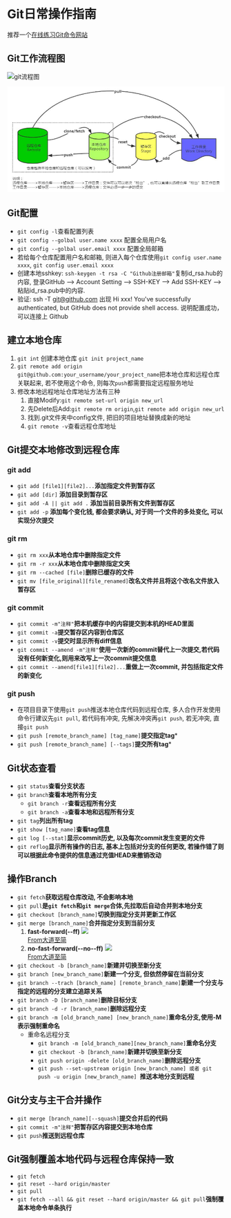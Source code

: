 # Git日常操作指南


推荐一个[在线练习Git命令网站](https://learngitbranching.js.org)

## Git工作流程图
![git流程图](https://gimg2.baidu.com/image_search/src=http%3A%2F%2Fimg2020.cnblogs.com%2Fblog%2F932856%2F202004%2F932856-20200423143251346-796113044.jpg&refer=http%3A%2F%2Fimg2020.cnblogs.com&app=2002&size=f9999,10000&q=a80&n=0&g=0n&fmt=jpeg?sec=1631689272&t=94c1d3733deea9a199cef462fa43deae "git流程图")

![怎么就是不显示图片呢](https://github.com/WWQ824/question/blob/main/git_flow_icon.png)

## Git配置
* `git config -l`查看配置列表
* `git config --golbal user.name xxxx` 配置全局用户名
* `git config --golbal user.email xxxx` 配置全局邮箱
*  若给每个仓库配置用户名和邮箱, 则进入每个仓库使用`git config user.name xxxx`, `git config user.email xxxx`
*  创建本地sshkey: `ssh-keygen -t rsa -C "Github注册邮箱"`复制id_rsa.hub的内容, 登录GitHub --> Account Setting  --> SSH-KEY --> Add SSH-KEY --> 粘贴id_rsa.pub中的内容.
*  验证: ssh -T git@github.com
        出现 Hi xxx! You've successfully authenticated, but GitHub does not provide shell access. 说明配置成功，可以连接上 Github

## 建立本地仓库

1. `git int` 创建本地仓库 `git init project_name`
2. `git remote add origin git@github.com:your_username/your_project_name`把本地仓库和远程仓库关联起来, 若不使用这个命令, 则每次`push`都需要指定远程服务地址
3. 修改本地远程地址仓库地址方法有三种
   1. 直接Modify:`git remote set-url origin new_url`
   2. 先Delete后Add:`git remote rm origin`,`git remote add origin new_url`
   3. 找到.git文件夹中config文件, 把旧的项目地址替换成新的地址
   4. `git remote -v`查看远程仓库地址

## Git提交本地修改到远程仓库

### git add
* `git add [file1][file2]...`**添加指定文件到暂存区**
* `git add [dir]` **添加目录到暂存区**
* `git add -A || git add .` **添加当前目录所有文件到暂存区**
* `git add -p` **添加每个变化钱, 都会要求确认, 对于同一个文件的多处变化, 可以实现分次提交**

### git rm
* `git rm xxx`**从本地仓库中删除指定文件**
* `git rm -r xxx`**从本地仓库中删除指定文夹**
* `git rm --cached [file]`**删除已缓存的文件**
* `git mv [file_original][file_renamed]`**改名文件并且将这个改名文件放入暂存区**

### git commit
* `git commit -m"注释"`**把本机缓存中的内容提交到本机的HEAD里面**
* `git commit -a`**提交暂存区内容到仓库区**
* `git commit -v`**提交时显示所有diff信息**
* `git commit --amend -m"注释"`**使用一次新的commit替代上一次提交,若代码没有任何新变化,则用来改写上一次commit提交信息**
* `git commit --amend[file1][file2]...`**重做上一次commit, 并包括指定文件的新变化**

### git push
* 在项目目录下使用`git push`推送本地仓库代码到远程仓库, 多人合作开发使用命令行建议先`git pull`, 若代码有冲突, 先解决冲突再`git push`, 若无冲突, 直接`git push`
* `git push [remote_branch_name] [tag_name]`**提交指定tag***
* `git push [remote_branch_name] [--tags]`**提交所有tag***
  
## Git状态查看
* `git status`**查看分支状态**
* `git branch`**查看本地所有分支**
   * `git branch -r`**查看远程所有分支**
   * `git branch -a`**查看本地和远程所有分支**
* `git tag`**列出所有tag**
* `git show [tag_name]`**查看tag信息**
* `git log [--stat]`**显示commit历史, 以及每次commit发生变更的文件**
* `git reflog`**显示所有操作的日志, 基本上包括对分支的任何更改, 若操作错了则可以根据此命令提供的信息通过充值HEAD来撤销改动**



## 操作Branch
* `git fetch`**获取远程仓库改动, 不会影响本地**
* `git pull`**是`git fetch`和`git merge`合体,先拉取后自动合并到本地分支**
* `git checkout [branch_name]`**切换到指定分支并更新工作区**
* `git merge [branch_name]`**合并指定分支到当前分支**
   1. **fast-forward(--ff)**
      ![](https://s1.ax1x.com/2020/04/08/GRTiT0.gif)<br>
      [From大道至简](https://www.cnblogs.com/lzkwin/p/12658029.html)
   2. **no-fast-forward(--no--ff)**
      ![](https://s1.ax1x.com/2020/04/08/GRTZpF.gif)<br>
      [From大道至简](https://www.cnblogs.com/lzkwin/p/12658029.html)
* `git checkout -b [branch_name]`**新建并切换至新分支**
* `git branch [new_branch_name]`**新建一个分支, 但依然停留在当前分支**
* `git branch --trach [branch_name] [remote_branch_name]`**新建一个分支与指定的远程的分支建立追踪关系**
* `git branch -D [branch_name]`**删除目标分支**
* `git branch -d -r [branch_name]`**删除远程分支**
* `git branch -m [old_branch_name] [new_branch_name]`**重命名分支,使用-M表示强制重命名**
   * 重命名远程分支
     * `git branch -m [old_branch_name][new_branch_name]`**重命名分支**
     * `git checkout -b [branch_name]`**新建并切换至新分支**
     * `git push origin -delete [old_branch_name]`**删除远程分支**
     * `git push --set-upstream origin [new_branch_name] 或者 git push -u origin [new_branch_name] `**推送本地分支到远程**

## Git分支与主干合并操作
* `git merge [branch_name][--squash]`**提交合并后的代码**
* `git commit -m"注释"`**把暂存区内容提交到本地仓库**
* `git push`**推送到远程仓库**

## Git强制覆盖本地代码与远程仓库保持一致
* `git fetch`
* `git reset --hard origin/master`
* `git pull`
* `git fetch --all && git reset --hard origin/master && git pull`**强制覆盖本地命令单条执行**


